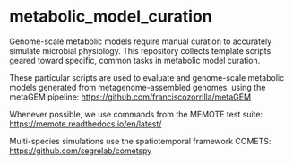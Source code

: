 # metabolic_model_curation
Genome-scale metabolic models require manual curation to accurately simulate microbial physiology. This repository collects template scripts geared toward specific, common tasks in metabolic model curation.

These particular scripts are used to evaluate and genome-scale metabolic models generated from metagenome-assembled genomes, using the metaGEM pipeline: https://github.com/franciscozorrilla/metaGEM

Whenever possible, we use commands from the MEMOTE test suite: https://memote.readthedocs.io/en/latest/

Multi-species simulations use the spatiotemporal framework COMETS: https://github.com/segrelab/cometspy 
